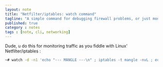 ```yaml
---
layout: note
title: "Netfilter/iptables: watch command"
tagline: "A simple command for debugging firewall problems, or just monitor network traffic."
published: true
category : notes
tags : [note, cli, networking]
---
```


Dude, u do this for monitoring traffic as you fiddle with Linux' Netfilter/iptables :

```bash
~# watch -d -n1 'echo "--- MANGLE ---\n" ; iptables -t mangle -nvL ; echo "\n--- FILTER ---\n"; iptables -t filter -nvL ; echo "\n--- NAT ---\n"; iptables -t nat -nvL'
```
